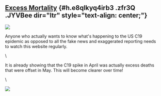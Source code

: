 
[Excess Mortality](https://www.google.com/url?q=https%3A%2F%2Fepisphere.github.io%2Fmortalitytracker%2F%23cause%3Dnaturalcause%26state%3DAll%2520States&sa=D&sntz=1&usg=AFQjCNGUS-wUc2oQjQG7uGAXlUTIqP2ZIQ) {#h.e8qlkyq4irb3 .zfr3Q .JYVBee dir="ltr" style="text-align: center;"}
-----------------------------------------------------------------------------------------------------------------------------------------------------------------------------------------------------------

[![](https://lh4.googleusercontent.com/GZakKfPCSEqIgluPGroMETVFYKyx_bFN9hwOitplqqCxNAa3Q1kyQGF8wb-wqMaTNctrhKcVDuZ1pWeU9btck9XT4oBXF5SzOmfc_WDm0ntTOuIGJWI=w1280)](https://www.google.com/url?q=https%3A%2F%2Fredcap.med.usc.edu%2Fsurveys%2F%3Fs%3DJ7KEL4YTKT&sa=D&sntz=1&usg=AFQjCNGgmJPVlIxKzdq9Pd16K5HC0kstRQ)

Anyone who actually wants to know what's happening to the US C19
epidemic as opposed to all the fake news and exaggerated reporting needs
to watch this website regularly.

\

It is already showing that the C19 spike in April was actually excess
deaths that were offset in May. This will become clearer over time!

\

![](https://lh3.googleusercontent.com/A5zfVFVTwvfVh1jR2hJJGh0Ty1JaCcD8qxECWg1fYGCPcsElUgcdoyBwcgphC0uSKR59i6zGKgMc7IfpOLIIJKIK_xtjdkToUnXjqgrgFMFP2JF_8Q=w1280)

